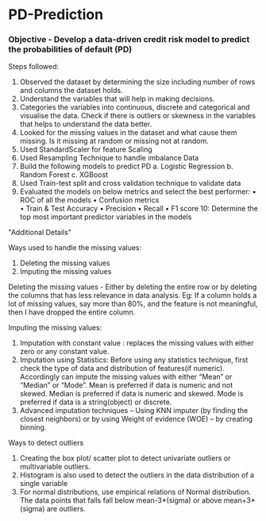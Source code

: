 # PD-Prediction
### Objective - Develop a data-driven credit risk model to predict the probabilities of default (PD) 

Steps followed:
1.	Observed the dataset by determining the size including number of rows and columns the dataset holds.
2.	Understand the variables that will help in making decisions.
3.	Categories the variables into continuous, discrete and categorical and visualise the data. Check if there is outliers or skewness in the variables that helps to understand the data better. 
4.	Looked for the missing values in the dataset and what cause them missing. Is it missing at random or missing not at random.
5.	Used StandardScaler for feature Scaling
6.	Used Resampling Technique to handle imbalance Data
7.	Build the following models to predict PD
    a. Logistic Regression
    b. Random Forest
    c. XGBoost
8. Used Train-test split and cross validation technique to validate data
9. Evaluated the models on below metrics and select the best performer:
    •	ROC of all the models
    •	Confusion metrics  
    •	Train & Test Accuracy
    •	Precision
    •	Recall
    •	F1 score
10: Determine the top most important predictor variables in the models



"Additional Details"

Ways used to handle the missing values:  
1.	Deleting the missing values
2.	Imputing the missing values

Deleting the missing values -  Either by deleting the entire row or by deleting the columns that has less relevance in data analysis. Eg:  If a column holds a lot of missing values, say more than 80%, and the feature is not meaningful, then I have dropped the entire column. 

Imputing the missing values:
1.	Imputation with constant value : replaces the missing values with either zero or any constant value.
2.	Imputation using Statistics: Before using any statistics technique, first check the type of data and distribution of features(if numeric). Accordingly  can impute the missing values with either “Mean” or “Median” or “Mode”. Mean is preferred if data is numeric and not skewed. Median is preferred if data is numeric and skewed. Mode is preferred if data is a string(object) or discrete.
3.	Advanced imputation techniques – Using KNN imputer (by finding the closest neighbors) or by using Weight of evidence (WOE) – by creating binning.

Ways to detect outliers
1.	Creating the box plot/ scatter plot to detect univariate outliers or multivariable outliers.
2.	Histogram is also used to detect the outliers in the data distribution of a single variable
3.	For normal distributions, use empirical relations of Normal distribution. The data points that falls fall below mean-3*(sigma) or above mean+3*(sigma) are outliers.





